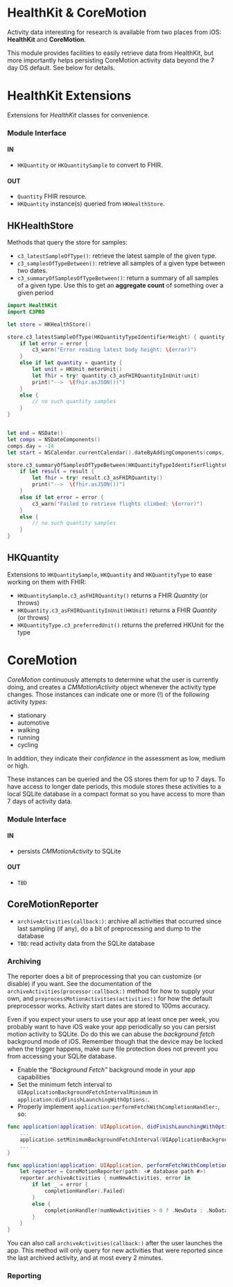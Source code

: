 HealthKit & CoreMotion
======================

Activity data interesting for research is available from two places from iOS: **HealthKit** and **CoreMotion**.

This module provides facilities to easily retrieve data from HealthKit, but more importantly helps persisting CoreMotion activity data beyond the 7 day OS default.
See below for details.


HealthKit Extensions
====================

Extensions for _HealthKit_ classes for convenience.

### Module Interface

#### IN
- `HKQuantity` or `HKQuantitySample` to convert to FHIR.

#### OUT
- `Quantity` FHIR resource.
- `HKQuantity` instance(s) queried from `HKHealthStore`.


HKHealthStore
-------------

Methods that query the store for samples:

- `c3_latestSampleOfType()`: retrieve the latest sample of the given type.
- `c3_samplesOfTypeBetween()`: retrieve all samples of a given type between two dates.
- `c3_summaryOfSamplesOfTypeBetween()`: return a summary of all samples of a given type. 
    Use this to get an **aggregate count** of something over a given period


```swift
import HealthKit
import C3PRO

let store = HKHealthStore()

store.c3_latestSampleOfType(HKQuantityTypeIdentifierHeight) { quantity, error in
    if let error = error {
        c3_warn("Error reading latest body height: \(error)")
    }
    else if let quantity = quantity {
        let unit = HKUnit.meterUnit()
        let fhir = try! quantity.c3_asFHIRQuantityInUnit(unit)
        print("-->  \(fhir.asJSON())")
    }
    else {
        // no such quantity samples
    }
}


let end = NSDate()
let comps = NSDateComponents()
comps.day = -14
let start = NSCalendar.currentCalendar().dateByAddingComponents(comps, toDate: end, options: [])!

store.c3_summaryOfSamplesOfTypeBetween(HKQuantityTypeIdentifierFlightsClimbed, start: start, end: end) { result, error in
    if let result = result {
        let fhir = try! result.c3_asFHIRQuantity()
        print("-->  \(fhir.asJSON())")
    }
    else if let error = error {
        c3_warn("Failed to retrieve flights climbed: \(error)")
    }
    else {
        // no such quantity samples
    }
}
```


HKQuantity
----------

Extensions to `HKQuantitySample`, `HKQuantity` and `HKQuantityType` to ease working on them with FHIR:

- `HKQuantitySample.c3_asFHIRQuantity()` returns a FHIR _Quantity_ (or throws)
- `HKQuantity.c3_asFHIRQuantityInUnit(HKUnit)` returns a FHIR _Quantity_ (or throws)
- `HKQuantityType.c3_preferredUnit()` returns the preferred HKUnit for the type


CoreMotion
==========

_CoreMotion_ continuously attempts to determine what the user is currently doing, and creates a _CMMotionActivity_ object whenever the activity type changes.
Those instances can indicate one or more (!) of the following activity _types_:

- stationary
- automotive
- walking
- running
- cycling

In addition, they indicate their _confidence_ in the assessment as low, medium or high.

These instances can be queried and the OS stores them for up to 7 days.
To have access to longer date periods, this module stores these activities to a local SQLite database in a compact format so you have access to more than 7 days of activity data.

### Module Interface

#### IN
- persists _CMMotionActivity_ to SQLite

#### OUT
- `TBD`


CoreMotionReporter
------------------

- `archiveActivities(callback:)`: archive all activities that occurred since last sampling (if any), do a bit of preprocessing and dump to the database
- `TBD`: read activity data from the SQLite database

### Archiving

The reporter does a bit of preprocessing that you can customize (or disable) if you want.
See the documentation of the `archiveActivities(processor:callback:)` method for how to supply your own, and `preprocessMotionActivities(activities:)` for how the default preprocessor works.
Activity start dates are stored to 100ms accuracy.

Even if you expect your users to use your app at least once per week, you probably want to have iOS wake your app periodically so you can persist motion activity to SQLite.
Do do this we can abuse the _background fetch_ background mode of iOS.
Remember though that the device may be locked when the trigger happens, make sure file protection does not prevent you from accessing your SQLite database.

- Enable the _“Background Fetch”_ background mode in your app capabilities
- Set the minimum fetch interval to `UIApplicationBackgroundFetchIntervalMinimum` in `application:didFinishLaunchingWithOptions:`.
- Properly implement `application:performFetchWithCompletionHandler:`, so:

```swift
func application(application: UIApplication, didFinishLaunchingWithOptions launchOptions: [NSObject: AnyObject]?) -> Bool {
    ...
    application.setMinimumBackgroundFetchInterval(UIApplicationBackgroundFetchIntervalMinimum)
    ...
}

func application(application: UIApplication, performFetchWithCompletionHandler completionHandler: (UIBackgroundFetchResult) -> Void) {
    let reporter = CoreMotionReporter(path: <# database path #>)
    reporter.archiveActivities { numNewActivities, error in
        if let _ = error {
            completionHandler(.Failed)
        }
        else {
            completionHandler(numNewActivities > 0 ? .NewData : .NoData)
        }
    }
}
```

You can also call `archiveActivities(callback:)` after the user launches the app.
This method will only query for new activities that were reported since the last archived activity, and at most every 2 minutes.

### Reporting

